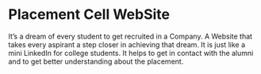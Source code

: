 # Placement Cell WebSite
 It’s a dream of every student to get recruited in a Company. A Website that takes every aspirant a step closer in achieving that dream. It is just like a mini LinkedIn for college students. It helps to get in contact with the alumni and to get better understanding about the placement.
